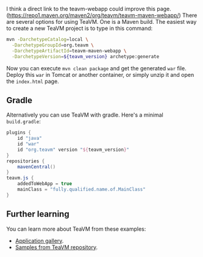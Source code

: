 I think a direct link to the teavm-webapp could improve this page. (https://repo1.maven.org/maven2/org/teavm/teavm-maven-webapp/)
There are several options for using TeaVM. One is a Maven build.
The easiest way to create a new TeaVM project is to type in this command:

```bash
mvn -DarchetypeCatalog=local \
  -DarchetypeGroupId=org.teavm \
  -DarchetypeArtifactId=teavm-maven-webapp \
  -DarchetypeVersion=${teavm_version} archetype:generate
```

Now you can execute `mvn clean package` and get the generated `war` file.
Deploy this `war` in Tomcat or another container, or simply unzip it and open the `index.html` page.


## Gradle

Alternatively you can use TeaVM with gradle. Here's a minimal `build.gradle`:

```groovy
plugins {
    id "java"
    id "war"
    id "org.teavm" version "${teavm_version}"
}
repositories {
    mavenCentral()
}
teavm.js {
    addedToWebApp = true
    mainClass = "fully.qualified.name.of.MainClass"
}
```


## Further learning

You can learn more about TeaVM from these examples:
 
* [Application gallery](/gallery.html).
* [Samples from TeaVM repository](https://github.com/konsoletyper/teavm/tree/master/samples).
